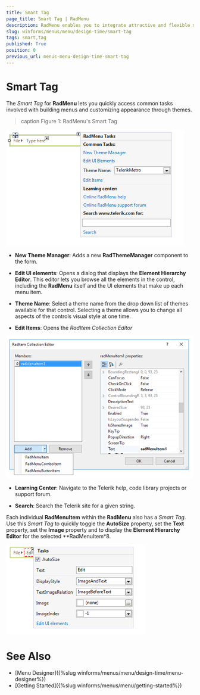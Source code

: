 ```yaml
---
title: Smart Tag
page_title: Smart Tag | RadMenu
description: RadMenu enables you to integrate attractive and flexible menus on Forms within your Windows applications.
slug: winforms/menus/menu/design-time/smart-tag
tags: smart,tag
published: True
position: 0
previous_url: menus-menu-design-time-smart-tag
---
```


# Smart Tag
 
The *Smart Tag* for **RadMenu** lets you quickly access common tasks involved with building menus and customizing appearance through themes.

>caption Figure 1: RadMenu's Smart Tag

![menus-menu-design-time-smart-tag 001](images/menus-menu-design-time-smart-tag001.png)

* __New Theme Manager__: Adds a new __RadThemeManager__ component to the form.

* __Edit UI elements__: Opens a dialog that displays the __Element Hierarchy Editor__. This editor lets you browse all the elements in the control, including the **RadMenu** itself and the UI elements that make up each menu item.

* __Theme Name__: Select a theme name from the drop down list of themes available for that control. Selecting a theme allows you to change all aspects of the controls visual style at one time.

* __Edit Items__: Opens the *RadItem Collection Editor* 

![menus-menu-design-time-smart-tag 003](images/menus-menu-design-time-smart-tag003.png)

* __Learning Center__: Navigate to the Telerik help, code library projects or support forum.

* __Search__: Search the Telerik site for a given string.

Each individual __RadMenuItem__ within the **RadMenu** also has a *Smart Tag*. Use this *Smart Tag* to quickly toggle the __AutoSize__ property, set the __Text__ property, set the **Image** property and to display the __Element Hierarchy Editor__ for the selected **RadMenuItem*8.

![menus-menu-design-time-smart-tag 002](images/menus-menu-design-time-smart-tag002.png)

# See Also

* [Menu Designer]({%slug winforms/menus/menu/design-time/menu-designer%})
* [Getting Started]({%slug winforms/menus/menu/getting-started%})	
